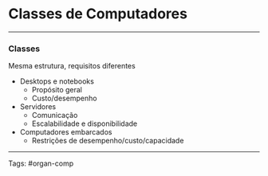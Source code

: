 # Classes de Computadores

---

### Classes

Mesma estrutura, requisitos diferentes

- Desktops e notebooks
	- Propósito geral
	- Custo/desempenho
- Servidores
	- Comunicação
	- Escalabilidade e disponibilidade
- Computadores embarcados
	- Restrições de desempenho/custo/capacidade

---

Tags: #organ-comp 